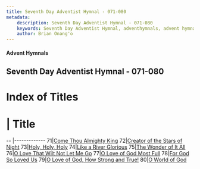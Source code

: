 ```yaml
---
title: Seventh Day Adventist Hymnal - 071-080
metadata:
    description: Seventh Day Adventist Hymnal - 071-080
    keywords: Seventh Day Adventist Hymnal, adventhymnals, advent hymnals 071-080
    author: Brian Onang'o
---
```


#### Advent Hymnals
## Seventh Day Adventist Hymnal - 071-080

# Index of Titles
# | Title                        
-- |-------------
71|[Come Thou Almighty King](/seventh-day-adventist-hymnal/001-100/071-080/Come-Thou-Almighty-King)
72|[Creator of the Stars of Night](/seventh-day-adventist-hymnal/001-100/071-080/Creator-of-the-Stars-of-Night)
73|[Holy, Holy, Holy](/seventh-day-adventist-hymnal/001-100/071-080/Holy,-Holy,-Holy)
74|[Like a River Glorious](/seventh-day-adventist-hymnal/001-100/071-080/Like-a-River-Glorious)
75|[The Wonder of It All](/seventh-day-adventist-hymnal/001-100/071-080/The-Wonder-of-It-All)
76|[O Love That Wilt Not Let Me Go](/seventh-day-adventist-hymnal/001-100/071-080/O-Love-That-Wilt-Not-Let-Me-Go)
77|[O Love of God Most Full](/seventh-day-adventist-hymnal/001-100/071-080/O-Love-of-God-Most-Full)
78|[For God So Loved Us](/seventh-day-adventist-hymnal/001-100/071-080/For-God-So-Loved-Us)
79|[O Love of God, How Strong and True!](/seventh-day-adventist-hymnal/001-100/071-080/O-Love-of-God,-How-Strong-and-True!)
80|[O World of God](/seventh-day-adventist-hymnal/001-100/071-080/O-World-of-God)
